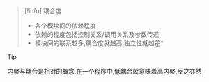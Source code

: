 > [!info] 耦合度
> * 各个模块间的依赖程度
> * 依赖的程度包括控制关系/调用关系及参数传递
> * 模块间的联系越多,耦合度就越高,独立性就越差*

> [!tip] 
> 内聚与耦合是相对的概念,在一个程序中,低耦合就意味着高内聚,反之亦然
> 

